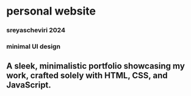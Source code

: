 # personal website  
### sreyascheviri 2024
### minimal UI design 
## A sleek, minimalistic portfolio showcasing my work, crafted solely with HTML, CSS, and JavaScript.
